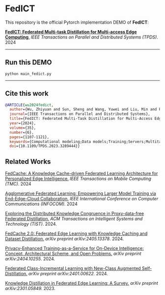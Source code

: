 # FedICT

This repository is the official Pytorch implementation DEMO of **FedICT**:

[**FedICT: Federated Multi-task Distillation for Multi-access Edge Computing**.](https://ieeexplore.ieee.org/abstract/document/10163770/) *IEEE Transactions on Parallel and Distributed Systems (TPDS)*. 2024

-------
## Run this DEMO
```python main_fedict.py```

-------

## Cite this work

```bibtex
@ARTICLE{wu2024fedict,
  author={Wu, Zhiyuan and Sun, Sheng and Wang, Yuwei and Liu, Min and Pan, Quyang and Jiang, Xuefeng and Gao, Bo},
  journal={IEEE Transactions on Parallel and Distributed Systems}, 
  title={FedICT: Federated Multi-Task Distillation for Multi-Access Edge Computing}, 
  year={2024},
  volume={35},
  number={6},
  pages={1107-1121},
  keywords={Computational modeling;Data models;Training;Servers;Multitasking;Adaptation models;Optimization;Distributed optimization;federated learning;knowledge distillation;multi-access edge computing;multi-task learning},
  doi={10.1109/TPDS.2023.3289444}}
```

## Related Works

[FedCache: A Knowledge Cache-driven Federated Learning Architecture for Personalized Edge Intelligence.](https://ieeexplore.ieee.org/document/10420495) *IEEE Transactions on Mobile Computing (TMC)*. 2024

[Agglomerative Federated Learning: Empowering Larger Model Training via End-Edge-Cloud Collaboration.](https://arxiv.org/abs/2312.11489) *IEEE International Conference on Computer Communications (INFOCOM).* 2024

[Exploring the Distributed Knowledge Congruence in Proxy-data-free Federated Distillation.](https://dl.acm.org/doi/10.1145/3639369) *ACM Transactions on Intelligent Systems and Technology (TIST)*. 2024.

[FedCache 2.0: Federated Edge Learning with Knowledge Caching and Dataset Distillation.](https://arxiv.org/abs/2405.13378) *arXiv preprint arXiv:2405.13378*. 2024.

[Privacy-Enhanced Training-as-a-Service for On-Device Intelligence: Concept, Architectural Scheme, and Open Problems.](https://arxiv.org/abs/2404.10255) *arXiv preprint arXiv:2404.10255*. 2024.

[Federated Class-Incremental Learning with New-Class Augmented Self-Distillation.](https://arxiv.org/abs/2401.00622) *arXiv preprint arXiv:2401.00622.* 2024.

[Knowledge Distillation in Federated Edge Learning: A Survey.](https://arxiv.org/abs/2301.05849) *arXiv preprint arXiv:2301.05849.* 2023.